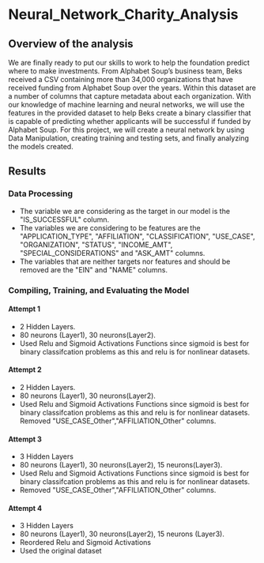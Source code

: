 # Neural_Network_Charity_Analysis

## Overview of the analysis

  We are finally ready to put our skills to work to help the foundation predict where to make investments. From Alphabet Soup’s business team, Beks received a CSV containing more than 34,000 organizations that have received funding from Alphabet Soup over the years. Within this dataset are a number of columns that capture metadata about each organization. With our knowledge of machine learning and neural networks, we will use the features in the provided dataset to help Beks create a binary classifier that is capable of predicting whether applicants will be successful if funded by Alphabet Soup. For this project, we will create a neural network by using Data Manipulation, creating training and testing sets, and finally analyzing the models created.
  
## Results

### Data Processing

- The variable we are considering as the target in our model is the "IS_SUCCESSFUL" column.
- The variables we are considering to be features are the "APPLICATION_TYPE", "AFFILIATION", "CLASSIFICATION", "USE_CASE", "ORGANIZATION", "STATUS", "INCOME_AMT",             "SPECIAL_CONSIDERATIONS" and "ASK_AMT" columns. 
- The variables that are neither targets nor features and should be removed are the "EIN" and "NAME" columns. 

### Compiling, Training, and Evaluating the Model

#### Attempt 1

- 2 Hidden Layers.
- 80 neurons (Layer1), 30 neurons(Layer2).
- Used Relu and Sigmoid Activations Functions since sigmoid is best for binary classifcation problems as this and relu is for nonlinear datasets.

#### Attempt 2

- 2 Hidden Layers.
- 80 neurons (Layer1), 30 neurons(Layer2).
- Used Relu and Sigmoid Activations Functions since sigmoid is best for binary classifcation problems as this and relu is for nonlinear datasets.
  Removed "USE_CASE_Other","AFFILIATION_Other" columns.

#### Attempt 3

- 3 Hidden Layers
- 80 neurons (Layer1), 30 neurons(Layer2), 15 neurons(Layer3).
- Used Relu and Sigmoid Activations Functions since sigmoid is best for binary classifcation problems as this and relu is for nonlinear datasets.
- Removed "USE_CASE_Other","AFFILIATION_Other" columns.

#### Attempt 4 

- 3 Hidden Layers
- 80 neurons (Layer1), 30 neurons(Layer2), 15 neurons (Layer3).
- Reordered Relu and Sigmoid Activations
- Used the original dataset




